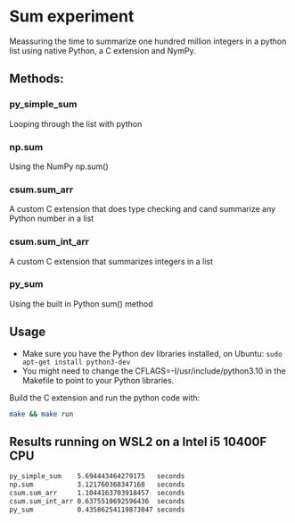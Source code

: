 # Sum experiment
Meassuring the time to summarize one hundred million integers in a python list using native Python, a C extension and NymPy.

## Methods:

### py_simple_sum
Looping through the list with python

### np.sum
Using the NumPy np.sum()

### csum.sum_arr
A custom C extension that does type checking and cand summarize any Python number in a list

### csum.sum_int_arr
A custom C extension that summarizes integers in a list

### py_sum
Using the built in Python sum() method

## Usage

- Make sure you have the Python dev libraries installed, on Ubuntu: `sudo apt-get install python3-dev`
- You might need to change the CFLAGS=-I/usr/include/python3.10 in the Makefile to point to your Python libraries.

Build the C extension and run the python code with:

```sh
make && make run
```

## Results running on WSL2 on a Intel i5 10400F CPU

```sh
py_simple_sum    5.694443464279175   seconds
np.sum           3.121760368347168   seconds
csum.sum_arr     1.1044163703918457  seconds
csum.sum_int_arr 0.6375510692596436  seconds
py_sum           0.43586254119873047 seconds
```